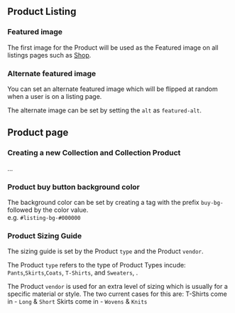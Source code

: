 ## Product Listing

### Featured image

The first image for the Product will be used as the Featured image on all listings pages such as [Shop](https://ohlin.myshopify.com/collections/all).

### Alternate featured image

You can set an alternate featured image which will be flipped at random when a user is on a listing page.

The alternate image can be set by setting the `alt` as `featured-alt`.

## Product page

### Creating a new Collection and Collection Product
…

### Product buy button background color

The background color can be set by creating a tag with the prefix `buy-bg-` followed by the color value.  
e.g. `#listing-bg-#000000`

### Product Sizing Guide

The sizing guide is set by the Product `type` and the Product `vendor`.

The Product `type` refers to the type of Product
Types incude: `Pants`,`Skirts`,`Coats`, `T-Shirts`, and `Sweaters`, .

The Product `vendor` is used for an extra level of sizing which is usually for a specific material or style. The two current cases for this are:
T-Shirts come in - `Long` & `Short`
Skirts come in - `Wovens` & `Knits`
